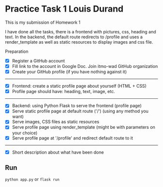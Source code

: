 # Practice Task 1 Louis Durand

This is my submission of Homework 1

I have done all the tasks, there is a frontend with pictures, css, heading and text.
In the backend, the default route redirects to /profile and uses a render_template as well as static resources to display images and css file.

Preparation
- [x] Register a GitHub account
- [x] Fill link to the account in Google Doc. Join itmo-wad GitHub organization
- [x] Create your GitHub profile (if you have nothing against it)
-------------------------------
- [x] Frontend: create a static profile page about yourself (HTML + CSS)
- [x] Profile page should have: heading, text, image, etc.
-------------------------------
- [x] Backend: using Python Flask to serve the frontend (profile page)
- [x] Serve static profile page at default route ('/') (using any method you want)
- [x] Serve images, CSS files as static resources
- [x] Serve profile page using render_template (might be with parameters on your choice)
- [x] Serve profile page at '/profile' and redirect default route to it
--------------------------------
- [x] Short description about what have been done


## Run

`python app.py`
or 
`flask run`

